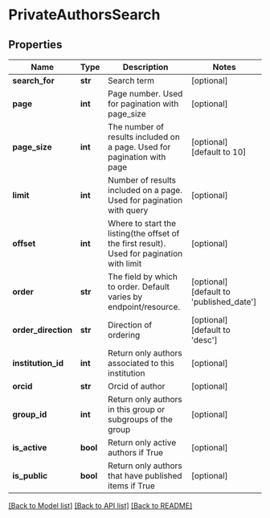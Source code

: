 # PrivateAuthorsSearch

## Properties
Name | Type | Description | Notes
------------ | ------------- | ------------- | -------------
**search_for** | **str** | Search term | [optional] 
**page** | **int** | Page number. Used for pagination with page_size | [optional] 
**page_size** | **int** | The number of results included on a page. Used for pagination with page | [optional] [default to 10]
**limit** | **int** | Number of results included on a page. Used for pagination with query | [optional] 
**offset** | **int** | Where to start the listing(the offset of the first result). Used for pagination with limit | [optional] 
**order** | **str** | The field by which to order. Default varies by endpoint/resource. | [optional] [default to 'published_date']
**order_direction** | **str** | Direction of ordering | [optional] [default to 'desc']
**institution_id** | **int** | Return only authors associated to this institution | [optional] 
**orcid** | **str** | Orcid of author | [optional] 
**group_id** | **int** | Return only authors in this group or subgroups of the group | [optional] 
**is_active** | **bool** | Return only active authors if True | [optional] 
**is_public** | **bool** | Return only authors that have published items if True | [optional] 

[[Back to Model list]](../README.md#documentation-for-models) [[Back to API list]](../README.md#documentation-for-api-endpoints) [[Back to README]](../README.md)


